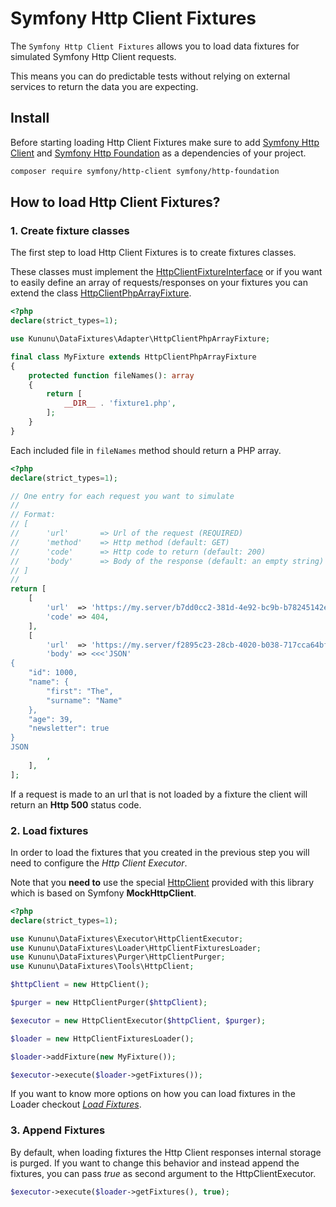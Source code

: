 # Symfony Http Client Fixtures

The `Symfony Http Client Fixtures` allows you to load data fixtures for simulated Symfony Http Client requests.

This means you can do predictable tests without relying on external services to return the data you are expecting.

## Install

Before starting loading Http Client Fixtures make sure to
add [Symfony Http Client](https://github.com/symfony/http-client)
and [Symfony Http Foundation](https://github.com/symfony/http-foundation) as a dependencies of your project.

```bash
composer require symfony/http-client symfony/http-foundation
```

## How to load Http Client Fixtures?

### 1. Create fixture classes

The first step to load Http Client Fixtures is to create fixtures classes.

These classes must implement the [HttpClientFixtureInterface](/src/Adapter/HttpClientFixtureInterface.php) or if you
want to easily define an array of requests/responses on your fixtures you can extend the
class [HttpClientPhpArrayFixture](/src/Adapter/HttpClientPhpArrayFixture.php).

```php
<?php
declare(strict_types=1);

use Kununu\DataFixtures\Adapter\HttpClientPhpArrayFixture;

final class MyFixture extends HttpClientPhpArrayFixture
{
    protected function fileNames(): array
    {
        return [
            __DIR__ . 'fixture1.php',
        ];
    }
}
```

Each included file in `fileNames` method should return a PHP array.

```php
<?php
declare(strict_types=1);

// One entry for each request you want to simulate
//
// Format:
// [
//      'url'       => Url of the request (REQUIRED)
//      'method'    => Http method (default: GET)
//      'code'      => Http code to return (default: 200)
//      'body'      => Body of the response (default: an empty string)
// ]
//
return [    
    [
        'url'  => 'https://my.server/b7dd0cc2-381d-4e92-bc9b-b78245142e0a/data',
        'code' => 404,
    ],
    [
        'url'  => 'https://my.server/f2895c23-28cb-4020-b038-717cca64bf2d/data',
        'body' => <<<'JSON'
{
    "id": 1000,
    "name": {
        "first": "The",
        "surname": "Name"
    },
    "age": 39,
    "newsletter": true
}
JSON
        ,
    ],
];
```

If a request is made to an url that is not loaded by a fixture the client will return an **Http 500** status code.

### 2. Load fixtures

In order to load the fixtures that you created in the previous step you will need to configure the *Http Client
Executor*.

Note that you **need to** use the special [HttpClient](/src/Tools/HttpClient) provided with this library which is based
on Symfony **MockHttpClient**.

```php
<?php
declare(strict_types=1);

use Kununu\DataFixtures\Executor\HttpClientExecutor;
use Kununu\DataFixtures\Loader\HttpClientFixturesLoader;
use Kununu\DataFixtures\Purger\HttpClientPurger;
use Kununu\DataFixtures\Tools\HttpClient;

$httpClient = new HttpClient();

$purger = new HttpClientPurger($httpClient);

$executor = new HttpClientExecutor($httpClient, $purger);

$loader = new HttpClientFixturesLoader();

$loader->addFixture(new MyFixture());

$executor->execute($loader->getFixtures());
```

If you want to know more options on how you can load fixtures in the Loader
checkout *[Load Fixtures](/README.md#loading-fixtures)*.

### 3. Append Fixtures

By default, when loading fixtures the Http Client responses internal storage is purged. If you want to change this
behavior and instead append the fixtures, you can pass *true* as second argument to the HttpClientExecutor.

```php
$executor->execute($loader->getFixtures(), true);
```

